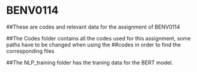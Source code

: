 # BENV0114
##These are codes and relevant data for the assignment of BENV0114

##The Codes folder contains all the codes used for this assignment, some paths have to be changed when using the 
##codes in order to find the corresponding files

##The NLP_training folder has the traning data for the BERT model.

